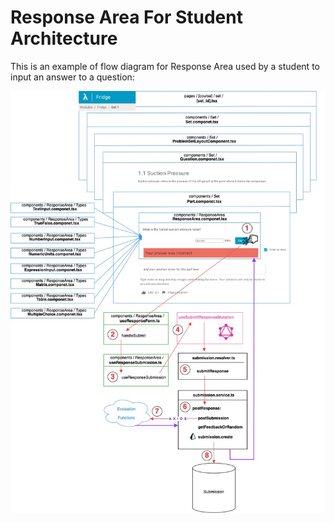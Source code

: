# Response Area For Student Architecture

This is an example of flow diagram for Response Area used by a student to input an answer to a question:

![Screenshot](screenshots/ResponseAreaForStudentArchitecture.jpg)